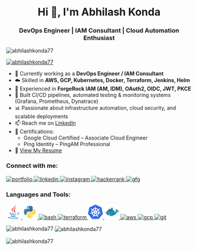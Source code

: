 <h1 align="center">Hi 👋, I'm Abhilash Konda</h1>
<h3 align="center">DevOps Engineer | IAM Consultant | Cloud Automation Enthusiast</h3>

<p align="left">
  <img src="https://komarev.com/ghpvc/?username=abhilashkonda77&label=Profile%20views&color=0e75b6&style=flat" alt="abhilashkonda77" />
</p>

<p align="left">
  <a href="https://github.com/ryo-ma/github-profile-trophy">
    <img src="https://github-profile-trophy.vercel.app/?username=abhilashkonda77" alt="abhilashkonda77" />
  </a>
</p>

- 🔧 Currently working as a **DevOps Engineer / IAM Consultant**  
- ☁️ Skilled in **AWS, GCP, Kubernetes, Docker, Terraform, Jenkins, Helm**  
- 🔐 Experienced in **ForgeRock IAM (AM, IDM), OAuth2, OIDC, JWT, PKCE**  
- 🔄 Built CI/CD pipelines, automated testing & monitoring systems (Grafana, Prometheus, Dynatrace)  
- 📊 Passionate about infrastructure automation, cloud security, and scalable deployments  
- 📫 Reach me on [LinkedIn](https://www.linkedin.com/in/abhilashkonda/)  
- 🧠 Certifications:  
  - Google Cloud Certified – Associate Cloud Engineer  
  - Ping Identity – PingAM Professional  
- 📄 [View My Resume](https://drive.google.com/file/d/1Tqmjp3FNawh7ycTESlCrA7j8xaCCp5_R/view?usp=share_link)

<h3 align="left">Connect with me:</h3>
<p align="left">
  <a href="https://sites.google.com/view/abhisportfolio" target="blank">
    <img align="center" src="https://img.icons8.com/?size=512&id=V1lF5vupgVFS&format=png" alt="portfolio" height="30" width="40" />
  </a>
  <a href="https://www.linkedin.com/in/abhilashkonda/" target="blank">
    <img align="center" src="https://raw.githubusercontent.com/rahuldkjain/github-profile-readme-generator/master/src/images/icons/Social/linked-in-alt.svg" alt="linkedin" height="30" width="40" />
  </a>
  <a href="https://instagram.com/__abhilash.abhi__._" target="blank">
    <img align="center" src="https://raw.githubusercontent.com/rahuldkjain/github-profile-readme-generator/master/src/images/icons/Social/instagram.svg" alt="instagram" height="30" width="40" />
  </a>
  <a href="https://www.hackerrank.com/@abhilashkonda" target="blank">
    <img align="center" src="https://raw.githubusercontent.com/rahuldkjain/github-profile-readme-generator/master/src/images/icons/Social/hackerrank.svg" alt="hackerrank" height="30" width="40" />
  </a>
  <a href="https://auth.geeksforgeeks.org/user/21215a0501" target="blank">
    <img align="center" src="https://raw.githubusercontent.com/rahuldkjain/github-profile-readme-generator/master/src/images/icons/Social/geeks-for-geeks.svg" alt="gfg" height="30" width="40" />
  </a>
</p>

<h3 align="left">Languages and Tools:</h3>
<p align="left">
  <a href="https://www.java.com" target="_blank" rel="noreferrer">
    <img src="https://raw.githubusercontent.com/devicons/devicon/master/icons/java/java-original.svg" alt="java" width="40" height="40"/>
  </a>
  <a href="https://www.python.org" target="_blank" rel="noreferrer">
    <img src="https://raw.githubusercontent.com/devicons/devicon/master/icons/python/python-original.svg" alt="python" width="40" height="40"/>
  </a>
  <a href="https://www.gnu.org/software/bash/" target="_blank" rel="noreferrer">
    <img src="https://upload.wikimedia.org/wikipedia/commons/4/4b/Bash_Logo_Colored.svg" alt="bash" width="40" height="40"/>
  </a>
  <a href="https://www.terraform.io/" target="_blank" rel="noreferrer">
    <img src="https://www.vectorlogo.zone/logos/terraformio/terraformio-icon.svg" alt="terraform" width="40" height="40"/>
  </a>
  <a href="https://kubernetes.io/" target="_blank" rel="noreferrer">
    <img src="https://raw.githubusercontent.com/devicons/devicon/master/icons/kubernetes/kubernetes-plain.svg" alt="kubernetes" width="40" height="40"/>
  </a>
  <a href="https://www.docker.com/" target="_blank" rel="noreferrer">
    <img src="https://raw.githubusercontent.com/devicons/devicon/master/icons/docker/docker-original.svg" alt="docker" width="40" height="40"/>
  </a>
  <a href="https://aws.amazon.com/" target="_blank" rel="noreferrer">
    <img src="https://www.vectorlogo.zone/logos/amazon_aws/amazon_aws-icon.svg" alt="aws" width="40" height="40"/>
  </a>
  <a href="https://cloud.google.com/" target="_blank" rel="noreferrer">
    <img src="https://www.vectorlogo.zone/logos/cloudgoogle/cloudgoogle-icon.svg" alt="gcp" width="40" height="40"/>
  </a>
  <a href="https://git-scm.com/" target="_blank" rel="noreferrer">
    <img src="https://www.vectorlogo.zone/logos/git-scm/git-scm-icon.svg" alt="git" width="40" height="40"/>
  </a>
</p>

<p><img align="left" src="https://github-readme-stats.vercel.app/api/top-langs?username=abhilashkonda77&show_icons=true&locale=en&layout=compact" alt="abhilashkonda77" /></p>

<p>&nbsp;<img align="center" src="https://github-readme-stats.vercel.app/api?username=abhilashkonda77&show_icons=true&locale=en" alt="abhilashkonda77" /></p>

<p><img align="center" src="https://github-readme-streak-stats.herokuapp.com/?user=abhilashkonda77&" alt="abhilashkonda77" /></p>

